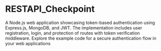 # RESTAPI_Checkpoint
A Node.js web application showcasing token-based authentication using Express.js, MongoDB, and JWT. The implementation includes user registration, login, and protection of routes with token verification middleware. Explore the example code for a secure authentication flow in your web applications
